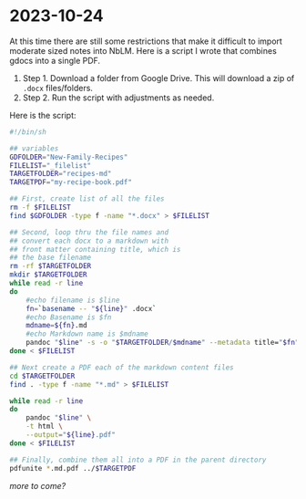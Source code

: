 # 2023-10-24

At this time there are still some restrictions that make it difficult to import moderate sized notes into NbLM. Here is a script I wrote that combines gdocs into a single PDF.

1. Step 1. Download a folder from Google Drive. This will download a zip of `.docx` files/folders.
2. Step 2. Run the script with adjustments as needed.

Here is the script:
```sh
#!/bin/sh

## variables
GDFOLDER="New-Family-Recipes"
FILELIST="_filelist"
TARGETFOLDER="recipes-md"
TARGETPDF="my-recipe-book.pdf"

## First, create list of all the files
rm -f $FILELIST
find $GDFOLDER -type f -name "*.docx" > $FILELIST

## Second, loop thru the file names and 
## convert each docx to a markdown with
## front matter containing title, which is
## the base filename
rm -rf $TARGETFOLDER
mkdir $TARGETFOLDER
while read -r line
do
	#echo filename is $line
	fn=`basename -- "${line}" .docx`
	#echo Basename is $fn
	mdname=${fn}.md
	#echo Markdown name is $mdname
	pandoc "$line" -s -o "$TARGETFOLDER/$mdname" --metadata title="$fn"
done < $FILELIST

## Next create a PDF each of the markdown content files
cd $TARGETFOLDER
find . -type f -name "*.md" > $FILELIST

while read -r line
do
	pandoc "$line" \
	-t html \
	--output="${line}.pdf"
done < $FILELIST 

## Finally, combine them all into a PDF in the parent directory
pdfunite *.md.pdf ../$TARGETPDF

```

*more to come?*